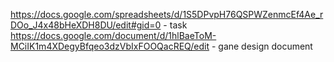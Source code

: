 https://docs.google.com/spreadsheets/d/1S5DPvpH76QSPWZenmcEf4Ae_rDOo_J4x48bHeXDH8DU/edit#gid=0 - task
https://docs.google.com/document/d/1hlBaeToM-MCiIK1m4XDegyBfqeo3dzVbIxFOOQacREQ/edit - gane design document